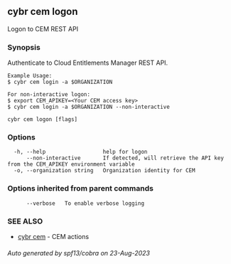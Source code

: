 ## cybr cem logon

Logon to CEM REST API

### Synopsis

Authenticate to Cloud Entitlements Manager REST API.
	
	Example Usage:
	$ cybr cem login -a $ORGANIZATION
	
	For non-interactive logon:
	$ export CEM_APIKEY=<Your CEM access key>
	$ cybr cem login -a $ORGANIZATION --non-interactive

```
cybr cem logon [flags]
```

### Options

```
  -h, --help                  help for logon
      --non-interactive       If detected, will retrieve the API key from the CEM_APIKEY environment variable
  -o, --organization string   Organization identity for CEM
```

### Options inherited from parent commands

```
      --verbose   To enable verbose logging
```

### SEE ALSO

* [cybr cem](cybr_cem.md)	 - CEM actions

###### Auto generated by spf13/cobra on 23-Aug-2023
